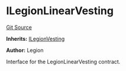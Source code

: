 # ILegionLinearVesting
[Git Source](https://github.com/Legion-Team/legion-protocol-contracts/blob/ee293af08cf63f9bfeacc7adda6146d75c306212/src/interfaces/vesting/ILegionLinearVesting.sol)

**Inherits:**
[ILegionVesting](/src/interfaces/vesting/ILegionVesting.sol/interface.ILegionVesting.md)

**Author:**
Legion

Interface for the LegionLinearVesting contract.


